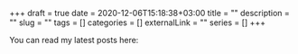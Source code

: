 +++ 
draft = true
date = 2020-12-06T15:18:38+03:00
title = ""
description = ""
slug = "" 
tags = []
categories = []
externalLink = ""
series = []
+++

You can read my latest posts here: